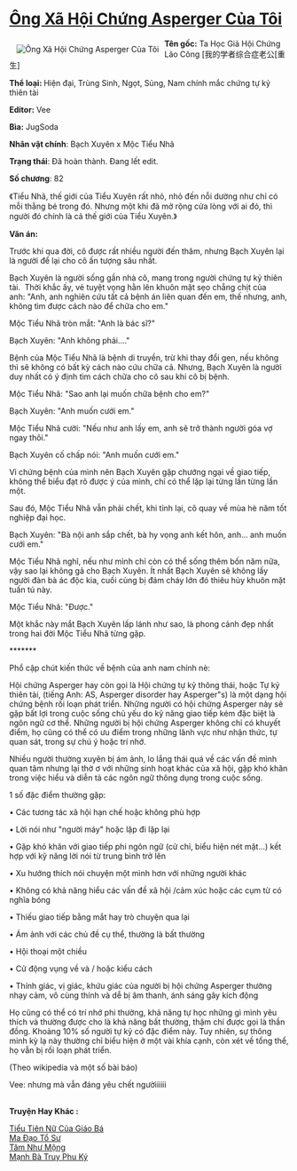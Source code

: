 <a href="https://utruyen.com/ong-xa-hoi-chung-asperger-cua-toi/24624/" title="Ông Xã Hội Chứng Asperger Của Tôi"><h1>Ông Xã Hội Chứng Asperger Của Tôi</h1></a><div style="display:table"><img align="right" style="float: left; padding: 10px;" src="https://utruyen.com/images/story/200x260/ong-xa-hoi-chung-asperger-cua-toi.jpg" alt="Ông Xã Hội Chứng Asperger Của Tôi"><b>Tên gốc:</b> Ta Học Giả Hội Chứng Lão Công [我的学者综合症老公[重生]<p></p><b>Thể loại: </b>Hiện đại, Trùng Sinh, Ngọt, Sủng, Nam chính mắc chứng tự kỷ thiên tài<p></p><b>Editor:</b> Vee<p></p><b>Bìa:</b> JugSoda<p></p><b>Nhân vật chính</b>: Bạch Xuyên x Mộc Tiểu Nhã<p></p><b>Trạng thái</b>: Đã hoàn thành. Đang lết edit.<p></p><b>Số chương</b>: 82<p></p>《Tiểu Nhã, thế giới của Tiểu Xuyên rất nhỏ, nhỏ đến nỗi dường như chỉ có mỗi thằng bé trong đó. Nhưng một khi đã mở rộng cửa lòng với ai đó, thì người đó chính là cả thế giới của Tiểu Xuyên.》<p></p><b>Văn án:</b><p></p>Trước khi qua đời, cô được rất nhiều người đến thăm, nhưng Bạch Xuyên lại là người để lại cho cô ấn tượng sâu nhất.<p></p>Bạch Xuyên là người sống gần nhà cô, mang trong người chứng tự kỷ thiên tài.  Thời khắc ấy, vẻ tuyệt vọng hằn lên khuôn mặt sẹo chẳng chịt của anh: "Anh, anh nghiên cứu tất cả bệnh án liên quan đến em, thế nhưng, anh, không tìm được cách nào để chữa cho em."<p></p>Mộc Tiểu Nhã tròn mắt: "Anh là bác sĩ?"<p></p>Bạch Xuyên: "Anh không phải...."<p></p>Bệnh của Mộc Tiểu Nhã là bệnh di truyền, trừ khi thay đổi gen, nếu không thì sẽ không có bất kỳ cách nào cứu chữa cả. Nhưng, Bạch Xuyên là người duy nhất có ý định tìm cách chữa cho cô sau khi cô bị bệnh.<p></p>Mộc Tiểu Nhã: "Sao anh lại muốn chữa bệnh cho em?"<p></p>Bạch Xuyên: "Anh muốn cưới em."<p></p>Mộc Tiểu Nhã cười: "Nếu như anh lấy em, anh sẽ trở thành người góa vợ ngay thôi."<p></p>Bạch Xuyên cố chấp nói: "Anh muốn cưới em."<p></p>Vì chứng bệnh của mình nên Bạch Xuyên gặp chướng ngại về giao tiếp, không thể biểu đạt rõ được ý của mình, chỉ có thể lặp lại từng lần từng lần một.<p></p>Sau đó, Mộc Tiểu Nhã vẫn phải chết, khi tỉnh lại, cô quay về mùa hè năm tốt nghiệp đại học.<p></p>Bạch Xuyên: "Bà nội anh sắp chết, bà hy vọng anh kết hôn, anh... anh muốn cưới em."<p></p>Mộc Tiểu Nhã nghĩ, nếu như mình chỉ còn có thể sống thêm bốn năm nữa, vậy sao lại không gả cho Bạch Xuyên. Ít nhất Bạch Xuyên sẽ không lấy người đàn bà ác độc kia, cuối cùng bị đám cháy lớn đó thiêu hủy khuôn mặt tuấn tú này.<p></p>Mộc Tiểu Nhã: "Được."<p></p>Một khắc này mắt Bạch Xuyên lấp lánh như sao, là phong cảnh đẹp nhất trong hai đời Mộc Tiểu Nhã từng gặp.<p></p>*******<p></p>Phổ cập chút kiến thức về bệnh của anh nam chính nè:<p></p>Hội chứng Asperger hay còn gọi là Hội chứng tự kỷ thông thái, hoặc Tự kỷ thiên tài, (tiếng Anh: AS, Asperger disorder hay Asperger"s) là một dạng hội chứng bệnh rối loạn phát triển. Những người có hội chứng Asperger này sẽ gặp bất lợi trong cuộc sống chủ yếu do kỹ năng giao tiếp kém đặc biệt là ngôn ngữ cơ thể. Những người bị hội chứng Asperger không chỉ có khuyết điểm, họ cũng có thể có ưu điểm trong những lãnh vực như nhận thức, tự quan sát, trong sự chú ý hoặc trí nhớ.<p></p>Nhiều người thường xuyên bị ám ảnh, lo lắng thái quá về các vấn đề mình quan tâm nhưng lại thờ ơ với những sinh hoạt khác của xã hội, gặp khó khăn trong việc hiểu và diễn tả các ngôn ngữ thông dụng trong cuộc sống.<p></p>1 số đặc điểm thường gặp:<p></p>• Các tương tác xã hội hạn chế hoặc không phù hợp<p></p>• Lời nói như "người máy" hoặc lặp đi lặp lại<p></p>• Gặp khó khăn với giao tiếp phi ngôn ngữ (cử chỉ, biểu hiện nét mặt...) kết hợp với kỹ năng lời nói từ trung bình trở lên<p></p>• Xu hướng thích nói chuyện một mình hơn với những người khác<p></p>• Không có khả năng hiểu các vấn đề xã hội /cảm xúc hoặc các cụm từ có nghĩa bóng<p></p>• Thiếu giao tiếp bằng mắt hay trò chuyện qua lại<p></p>• Ám ảnh với các chủ đề cụ thể, thường là bất thường<p></p>• Hội thoại một chiều<p></p>• Cử động vụng về và / hoặc kiểu cách<p></p>• Thính giác, vị giác, khứu giác của người bị hội chứng Asperger thường nhạy cảm, vô cùng thính và dễ bị âm thanh, ánh sáng gây kích động<p></p>Họ cũng có thể có trí nhớ phi thường, khả năng tự học những gì mình yêu thích và thường được cho là khả năng bất thường, thậm chí được gọi là thần đồng. Khoảng 10% số người tự kỷ có đặc điểm này. Tuy nhiên, sự thông minh kỳ lạ này thường chỉ biểu hiện ở một vài khía cạnh, còn xét về tổng thể, họ vẫn bị rối loạn phát triển.<p></p>(Theo wikipedia và một số bài báo)<p></p>Vee: nhưng mà vẫn đáng yêu chết ngườiiiiii</div><p><br><b>Truyện Hay Khác :</b></p><a href="https://utruyen.com/tieu-tien-nu-cua-giao-ba/22350/" alt="Tiểu Tiên Nữ Của Giáo Bá">Tiểu Tiên Nữ Của Giáo Bá</a><br/><a href="https://github.com/quanluxury/truyenhot/tree/master/truyenhay/15902/" alt="Ma Đạo Tổ Sư">Ma Đạo Tổ Sư</a><br/><a href="https://github.com/quanluxury/dammy/tree/master/truyenhay/23193/" alt="Tâm Như Mộng">Tâm Như Mộng</a><br/><a href="https://www.flickr.com/photos/183745219@N08/49618172941/" alt="Mạnh Bà Truy Phu Ký">Mạnh Bà Truy Phu Ký</a><br/>